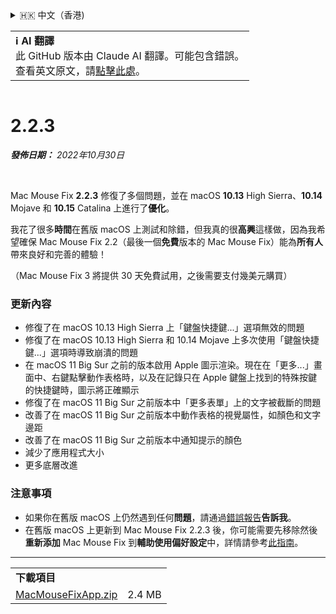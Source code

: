 <details>
<summary>🇭🇰 中文（香港)</summary>

[🇬🇧 English (GitHub)](https://github.com/noah-nuebling/mac-mouse-fix/releases/tag/2.2.3)\
[🇦🇩 Català](https://redirect.macmousefix.com/?target=mmf-release&tag=2.2.3&locale=ca)\
[🇩🇪 Deutsch](https://redirect.macmousefix.com/?target=mmf-release&tag=2.2.3&locale=de)\
[🇪🇸 Español](https://redirect.macmousefix.com/?target=mmf-release&tag=2.2.3&locale=es)\
[🇫🇷 Français](https://redirect.macmousefix.com/?target=mmf-release&tag=2.2.3&locale=fr)\
[🇮🇩 Indonesia](https://redirect.macmousefix.com/?target=mmf-release&tag=2.2.3&locale=id)\
[🇮🇹 Italiano](https://redirect.macmousefix.com/?target=mmf-release&tag=2.2.3&locale=it)\
[🇭🇺 Magyar](https://redirect.macmousefix.com/?target=mmf-release&tag=2.2.3&locale=hu)\
[🇳🇱 Nederlands](https://redirect.macmousefix.com/?target=mmf-release&tag=2.2.3&locale=nl)\
[🇵🇱 Polski](https://redirect.macmousefix.com/?target=mmf-release&tag=2.2.3&locale=pl)\
[🇧🇷 Português (Brasil)](https://redirect.macmousefix.com/?target=mmf-release&tag=2.2.3&locale=pt-BR)\
[🇵🇹 Português (Portugal)](https://redirect.macmousefix.com/?target=mmf-release&tag=2.2.3&locale=pt-PT)\
[🇷🇴 Română](https://redirect.macmousefix.com/?target=mmf-release&tag=2.2.3&locale=ro)\
[🇸🇪 Svenska](https://redirect.macmousefix.com/?target=mmf-release&tag=2.2.3&locale=sv)\
[🇻🇳 Tiếng Việt](https://redirect.macmousefix.com/?target=mmf-release&tag=2.2.3&locale=vi)\
[🇹🇷 Türkçe](https://redirect.macmousefix.com/?target=mmf-release&tag=2.2.3&locale=tr)\
[🇨🇿 Čeština](https://redirect.macmousefix.com/?target=mmf-release&tag=2.2.3&locale=cs)\
[🇬🇷 Ελληνικά](https://redirect.macmousefix.com/?target=mmf-release&tag=2.2.3&locale=el)\
[🇷🇺 Русский](https://redirect.macmousefix.com/?target=mmf-release&tag=2.2.3&locale=ru)\
[🇺🇦 Українська](https://redirect.macmousefix.com/?target=mmf-release&tag=2.2.3&locale=uk)\
[🇮🇱 עברית](https://redirect.macmousefix.com/?target=mmf-release&tag=2.2.3&locale=he)\
[🇸🇦 العربية](https://redirect.macmousefix.com/?target=mmf-release&tag=2.2.3&locale=ar)\
[🇮🇳 हिन्दी](https://redirect.macmousefix.com/?target=mmf-release&tag=2.2.3&locale=hi)\
[🇹🇭 ไทย](https://redirect.macmousefix.com/?target=mmf-release&tag=2.2.3&locale=th)\
[🇨🇳 中文 (简体)](https://redirect.macmousefix.com/?target=mmf-release&tag=2.2.3&locale=zh-Hans)\
[🇨🇳 中文 (繁體)](https://redirect.macmousefix.com/?target=mmf-release&tag=2.2.3&locale=zh-Hant)\
**🇭🇰 中文（香港)**\
[🇯🇵 日本語](https://redirect.macmousefix.com/?target=mmf-release&tag=2.2.3&locale=ja)\
[🇰🇷 한국어](https://redirect.macmousefix.com/?target=mmf-release&tag=2.2.3&locale=ko)\
[Help translate Mac Mouse Fix to different languages!](https://github.com/noah-nuebling/mac-mouse-fix/discussions/731)
</details>
<table align=><td>
<b>ℹ️ AI 翻譯</b><br>
此 GitHub 版本由 Claude AI 翻譯。可能包含錯誤。<br>
查看英文原文，請<a href="https://github.com/noah-nuebling/mac-mouse-fix/releases/tag/2.2.3">點擊此處</a>。
</td></table>

<table></table>

# 2.2.3
***發佈日期：** 2022年10月30日*

<br>

Mac Mouse Fix **2.2.3** 修復了多個問題，並在 macOS **10.13** High Sierra、**10.14** Mojave 和 **10.15** Catalina 上進行了**優化**。

我花了很多**時間**在舊版 macOS 上測試和除錯，但我真的很**高興**這樣做，因為我希望確保 Mac Mouse Fix 2.2（最後一個**免費**版本的 Mac Mouse Fix）能為**所有人**帶來良好和完善的體驗！

（Mac Mouse Fix 3 將提供 30 天免費試用，之後需要支付幾美元購買）

### 更新內容

- 修復了在 macOS 10.13 High Sierra 上「鍵盤快捷鍵...」選項無效的問題
- 修復了在 macOS 10.13 High Sierra 和 10.14 Mojave 上多次使用「鍵盤快捷鍵...」選項時導致崩潰的問題
- 在 macOS 11 Big Sur 之前的版本啟用 Apple 圖示渲染。現在在「更多...」畫面中、右鍵點擊動作表格時，以及在記錄只在 Apple 鍵盤上找到的特殊按鍵的快捷鍵時，圖示將正確顯示
- 修復了在 macOS 11 Big Sur 之前版本中「更多表單」上的文字被截斷的問題
- 改善了在 macOS 11 Big Sur 之前版本中動作表格的視覺屬性，如顏色和文字邊距
- 改善了在 macOS 11 Big Sur 之前版本中通知提示的顏色
- 減少了應用程式大小
- 更多底層改進

### 注意事項

- 如果你在舊版 macOS 上仍然遇到任何**問題**，請通過[錯誤報告](https://noah-nuebling.github.io/mac-mouse-fix-feedback-assistant/?type=bug-report)**告訴我**。
- 在舊版 macOS 上更新到 Mac Mouse Fix 2.2.3 後，你可能需要先移除然後**重新添加** Mac Mouse Fix 到**輔助使用偏好設定**中，詳情請參考[此指南](https://github.com/noah-nuebling/mac-mouse-fix/discussions/101)。

---

<table align="start">
<tr>
    <td colspan=2>
        <b>下載項目</b>
    </td>
</tr>
<tr>
    <td><a href="https://github.com/noah-nuebling/mac-mouse-fix/releases/download/2.2.3/MacMouseFixApp.zip">MacMouseFixApp.zip</a></td>
    <td>2.4 MB</td>
</tr>
</table>